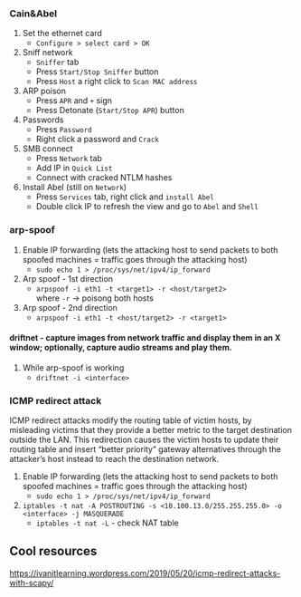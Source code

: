 ### Cain&Abel
1. Set the ethernet card
   * `Configure > select card > OK`
2. Sniff network
   * `Sniffer` tab
   * Press `Start/Stop Sniffer` button
   * Press `Host` a right click to `Scan MAC address`
3. ARP poison
   * Press `APR` and `+` sign
   * Press Detonate (`Start/Stop APR`) button
4. Passwords
   * Press `Password`
   * Right click a password and `Crack`
5. SMB connect
   * Press `Network` tab
   * Add IP in `Quick List`
   * Connect with cracked NTLM hashes
6. Install Abel (still on `Network`)
   * Press `Services` tab, right click and `install Abel`
   * Double click IP to refresh the view and go to `Abel` and `Shell`

### arp-spoof
1. Enable IP forwarding (lets the attacking host to send packets to both spoofed machines = traffic goes through the attacking host)
   * `sudo echo 1 > /proc/sys/net/ipv4/ip_forward`
2. Arp spoof - 1st direction
   * `arpspoof -i eth1 -t <target1> -r <host/target2>`</br>
   	  where `-r` -> poisong both hosts
3. Arp spoof - 2nd direction
   * `arpspoof -i eth1 -t <host/target2> -r <target1>`
#### driftnet - capture images from network traffic and display them in an X window; optionally, capture audio streams and play them.
1. While arp-spoof is working
    * `driftnet -i <interface>`

### ICMP redirect attack
ICMP redirect attacks modify the routing table of victim hosts, by misleading victims that they provide a better metric to the target destination outside the LAN.
This redirection causes the victim hosts to update their routing table and insert “better priority” gateway alternatives through the attacker’s host instead to reach the destination network.
1. Enable IP forwarding (lets the attacking host to send packets to both spoofed machines = traffic goes through the attacking host)
   * `sudo echo 1 > /proc/sys/net/ipv4/ip_forward`
2. `iptables -t nat -A POSTROUTING -s <10.100.13.0/255.255.255.0> -o <interface> -j MASQUERADE`
   * `iptables -t nat -L` - check NAT table

## Cool resources
https://ivanitlearning.wordpress.com/2019/05/20/icmp-redirect-attacks-with-scapy/
